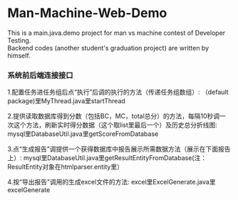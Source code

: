 # Man-Machine-Web-Demo
This is a main.java.demo project for man vs machine contest of Developer Testing.<br>
Backend codes (another student's graduation project) are written by himself.

### 系统前后端连接接口
1.配置任务进任务组后点“执行”后调的执行的方法（传递任务组数组）:
（default package)里MyThread.java里startThread

2.提供读取数据库得到分数（包括BC，MC，total总分）的方法，每隔10秒调一次这个方法，刷新实时得分数据（这个取list里最后一个）及历史总分折线图:
mysql里DatabaseUtil.java里getScoreFromDatabase


3.点“生成报告”调提供一个获得数据库中报告展示所需数据方法（展示在下面报告上）:
mysql里DatabaseUtil.java里getResultEntityFromDatabase(注：ResultEntity对象在htmlparser.entity里）


4.按“导出报告”调用的生成excel文件的方法:
excel里ExcelGenerate.java里excelGenerate